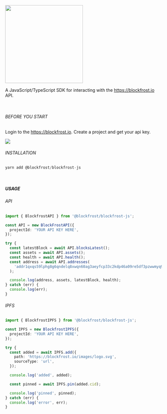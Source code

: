 <img src="https://blockfrost.io/images/logo.svg" width="250">

A JavaScript/TypeScript SDK for interacting with the https://blockfrost.io API.

<br/>

###### BEFORE YOU START

Login to the https://blockfrost.io. Create a project and get your api key.

<img src="https://i.imgur.com/smY12ro.png">

<br/>

###### INSTALLATION

```typescript
yarn add @blockfrost/blockfrost-js
```

<br/>

##### USAGE

###### API

```typescript
import { BlockfrostAPI } from '@blockfrost/blockfrost-js';

const API = new BlockFrostAPI({
  projectId: 'YOUR API KEY HERE',
});

try {
  const latestBlock = await API.blocksLatest();
  const assets = await API.assets();
  const health = await API.health();
  const address = await API.addresses(
    'addr1qxqs59lphg8g6qndelq8xwqn60ag3aeyfcp33c2kdp46a09re5df3pzwwmyq946axfcejy5n4x0y99wqpgtp2gd0k09qsgy6pz',
  );

  console.log(address, assets, latestBlock, health);
} catch (err) {
  console.log(err);
}
```

###### IPFS

```typescript
import { BlockfrostIPFS } from '@blockfrost/blockfrost-js';

const IPFS = new BlockfrostIPFS({
  projectId: 'YOUR API KEY HERE',
});

try {
  const added = await IPFS.add({
    path: 'https://blockfrost.io/images/logo.svg',
    sourceType: 'url',
  });

  console.log('added', added);

  const pinned = await IPFS.pin(added.cid);

  console.log('pinned', pinned);
} catch (err) {
  console.log('error', err);
}
```
